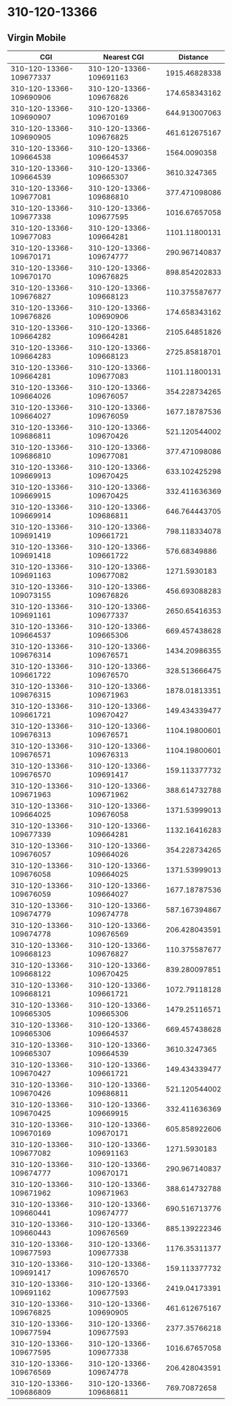 # 310-120-13366
## Virgin Mobile


| CGI | Nearest CGI | Distance |
|-----|-------------|----------|
| 310-120-13366-109677337 | 310-120-13366-109691163 | 1915.46828338 |
| 310-120-13366-109690906 | 310-120-13366-109676826 | 174.658343162 |
| 310-120-13366-109690907 | 310-120-13366-109670169 | 644.913007063 |
| 310-120-13366-109690905 | 310-120-13366-109676825 | 461.612675167 |
| 310-120-13366-109664538 | 310-120-13366-109664537 | 1564.0090358 |
| 310-120-13366-109664539 | 310-120-13366-109665307 | 3610.3247365 |
| 310-120-13366-109677081 | 310-120-13366-109686810 | 377.471098086 |
| 310-120-13366-109677338 | 310-120-13366-109677595 | 1016.67657058 |
| 310-120-13366-109677083 | 310-120-13366-109664281 | 1101.11800131 |
| 310-120-13366-109670171 | 310-120-13366-109674777 | 290.967140837 |
| 310-120-13366-109670170 | 310-120-13366-109676825 | 898.854202833 |
| 310-120-13366-109676827 | 310-120-13366-109668123 | 110.375587677 |
| 310-120-13366-109676826 | 310-120-13366-109690906 | 174.658343162 |
| 310-120-13366-109664282 | 310-120-13366-109664281 | 2105.64851826 |
| 310-120-13366-109664283 | 310-120-13366-109668123 | 2725.85818701 |
| 310-120-13366-109664281 | 310-120-13366-109677083 | 1101.11800131 |
| 310-120-13366-109664026 | 310-120-13366-109676057 | 354.228734265 |
| 310-120-13366-109664027 | 310-120-13366-109676059 | 1677.18787536 |
| 310-120-13366-109686811 | 310-120-13366-109670426 | 521.120544002 |
| 310-120-13366-109686810 | 310-120-13366-109677081 | 377.471098086 |
| 310-120-13366-109669913 | 310-120-13366-109670425 | 633.102425298 |
| 310-120-13366-109669915 | 310-120-13366-109670425 | 332.411636369 |
| 310-120-13366-109669914 | 310-120-13366-109686811 | 646.764443705 |
| 310-120-13366-109691419 | 310-120-13366-109661721 | 798.118334078 |
| 310-120-13366-109691418 | 310-120-13366-109661722 | 576.68349886 |
| 310-120-13366-109691163 | 310-120-13366-109677082 | 1271.5930183 |
| 310-120-13366-109073155 | 310-120-13366-109676826 | 456.693088283 |
| 310-120-13366-109691161 | 310-120-13366-109677337 | 2650.65416353 |
| 310-120-13366-109664537 | 310-120-13366-109665306 | 669.457438628 |
| 310-120-13366-109676314 | 310-120-13366-109676571 | 1434.20986355 |
| 310-120-13366-109661722 | 310-120-13366-109676570 | 328.513666475 |
| 310-120-13366-109676315 | 310-120-13366-109671963 | 1878.01813351 |
| 310-120-13366-109661721 | 310-120-13366-109670427 | 149.434339477 |
| 310-120-13366-109676313 | 310-120-13366-109676571 | 1104.19800601 |
| 310-120-13366-109676571 | 310-120-13366-109676313 | 1104.19800601 |
| 310-120-13366-109676570 | 310-120-13366-109691417 | 159.113377732 |
| 310-120-13366-109671963 | 310-120-13366-109671962 | 388.614732788 |
| 310-120-13366-109664025 | 310-120-13366-109676058 | 1371.53999013 |
| 310-120-13366-109677339 | 310-120-13366-109664281 | 1132.16416283 |
| 310-120-13366-109676057 | 310-120-13366-109664026 | 354.228734265 |
| 310-120-13366-109676058 | 310-120-13366-109664025 | 1371.53999013 |
| 310-120-13366-109676059 | 310-120-13366-109664027 | 1677.18787536 |
| 310-120-13366-109674779 | 310-120-13366-109674778 | 587.167394867 |
| 310-120-13366-109674778 | 310-120-13366-109676569 | 206.428043591 |
| 310-120-13366-109668123 | 310-120-13366-109676827 | 110.375587677 |
| 310-120-13366-109668122 | 310-120-13366-109670425 | 839.280097851 |
| 310-120-13366-109668121 | 310-120-13366-109661721 | 1072.79118128 |
| 310-120-13366-109665305 | 310-120-13366-109665306 | 1479.25116571 |
| 310-120-13366-109665306 | 310-120-13366-109664537 | 669.457438628 |
| 310-120-13366-109665307 | 310-120-13366-109664539 | 3610.3247365 |
| 310-120-13366-109670427 | 310-120-13366-109661721 | 149.434339477 |
| 310-120-13366-109670426 | 310-120-13366-109686811 | 521.120544002 |
| 310-120-13366-109670425 | 310-120-13366-109669915 | 332.411636369 |
| 310-120-13366-109670169 | 310-120-13366-109670171 | 605.858922606 |
| 310-120-13366-109677082 | 310-120-13366-109691163 | 1271.5930183 |
| 310-120-13366-109674777 | 310-120-13366-109670171 | 290.967140837 |
| 310-120-13366-109671962 | 310-120-13366-109671963 | 388.614732788 |
| 310-120-13366-109660441 | 310-120-13366-109674777 | 690.516713776 |
| 310-120-13366-109660443 | 310-120-13366-109676569 | 885.139222346 |
| 310-120-13366-109677593 | 310-120-13366-109677338 | 1176.35311377 |
| 310-120-13366-109691417 | 310-120-13366-109676570 | 159.113377732 |
| 310-120-13366-109691162 | 310-120-13366-109677593 | 2419.04173391 |
| 310-120-13366-109676825 | 310-120-13366-109690905 | 461.612675167 |
| 310-120-13366-109677594 | 310-120-13366-109677593 | 2377.35766218 |
| 310-120-13366-109677595 | 310-120-13366-109677338 | 1016.67657058 |
| 310-120-13366-109676569 | 310-120-13366-109674778 | 206.428043591 |
| 310-120-13366-109686809 | 310-120-13366-109686811 | 769.70872658 |
